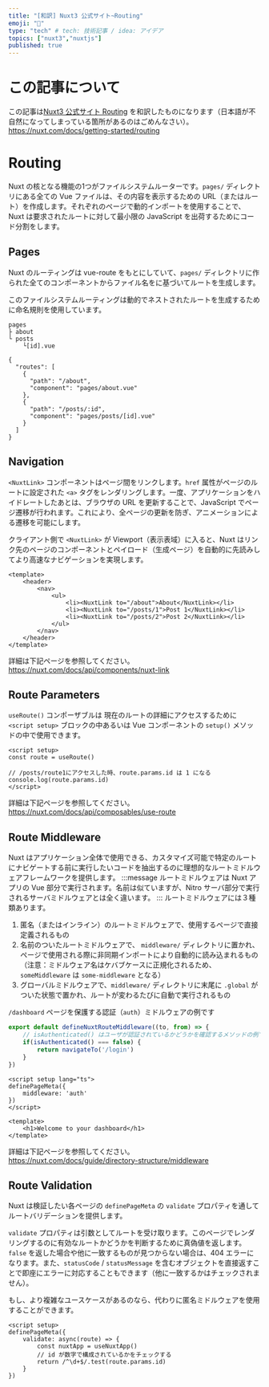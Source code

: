 ```yaml
---
title: "[和訳] Nuxt3 公式サイト~Routing"
emoji: "🐡"
type: "tech" # tech: 技術記事 / idea: アイデア
topics: ["nuxt3","nuxtjs"]
published: true
---
```

# この記事について
この記事は[Nuxt3 公式サイト Routing](https://nuxt.com/docs/getting-started/routing) を和訳したものになります（日本語が不自然になってしまっている箇所があるのはごめんなさい）。
https://nuxt.com/docs/getting-started/routing


# Routing
Nuxt の核となる機能の1つがファイルシステムルーターです。`pages/` ディレクトリにある全ての Vue ファイルは、その内容を表示するための URL（またはルート）を作成します。それぞれのページで動的インポートを使用することで、Nuxt は要求されたルートに対して最小限の JavaScript を出荷するためにコード分割をします。

## Pages
Nuxt のルーティングは vue-route をもとにしていて、`pages/` ディレクトリに作られた全てのコンポーネントからファイル名をに基づいてルートを生成します。

このファイルシステムルーティングは動的でネストされたルートを生成するために命名規則を使用しています。

```txt:pages/ ディレクトリの構成
pages
├ about
└ posts
    └[id].vue
```
```json: 生成された Router ファイル
{
  "routes": [
    {
      "path": "/about",
      "component": "pages/about.vue"
    },
    {
      "path": "/posts/:id",
      "component": "pages/posts/[id].vue"
    }
  ]
}
```

## Navigation
`<NuxtLink>` コンポーネントはページ間をリンクします。`href` 属性がページのルートに設定された `<a>` タグをレンダリングします。一度、アプリケーションをハイドレートしたあとは、ブラウザの URL を更新することで、JavaScript でページ遷移が行われます。これにより、全ページの更新を防ぎ、アニメーションによる遷移を可能にします。

クライアント側で `<NuxtLink>` が Viewport（表示表域）に入ると、Nuxt はリンク先のページのコンポーネントとペイロード（生成ページ）を自動的に先読みしてより高速なナビゲーションを実現します。

```Vue:pages/app.vue
<template>
    <header>
        <nav>
            <ul>
                <li><NuxtLink to="/about">About</NuxtLink></li>
                <li><NuxtLink to="/posts/1">Post 1</NuxtLink></li>
                <li><NuxtLink to="/posts/2">Post 2</NuxtLink></li>
            </ul>
        </nav>
    </header>
</template>
```
詳細は下記ページを参照してください。
https://nuxt.com/docs/api/components/nuxt-link

## Route Parameters
`useRoute()` コンポーザブルは 現在のルートの詳細にアクセスするために `<script setup>` ブロックの中あるいは Vue コンポーネントの `setup()` メソッドの中で使用できます。

```Vue:pages/post/[id].vue
<script setup>
const route = useRoute()

// /posts/route1にアクセスした時、route.params.id は 1 になる
console.log(route.params.id)
</script>
```
詳細は下記ページを参照してください。
https://nuxt.com/docs/api/composables/use-route

## Route Middleware
Nuxt はアプリケーション全体で使用できる、カスタマイズ可能で特定のルートにナビゲートする前に実行したいコードを抽出するのに理想的なルートミドルウェアフレームワークを提供します。
:::message
ルートミドルウェアは Nuxt アプリの Vue 部分で実行されます。名前は似ていますが、Nitro サーバ部分で実行されるサーバミドルウェアとは全く違います。
:::
ルートミドルウェアには３種類あります。
1. 匿名（またはインライン）のルートミドルウェアで、使用するページで直接定義されるもの
2. 名前のついたルートミドルウェアで、 `middleware/` ディレクトリに置かれ、ページで使用される際に非同期インポートにより自動的に読み込まれるもの（注意：ミドルウェア名はケバブケースに正規化されるため、`someMiddleware` は `some-middleware` となる）
3. グローバルミドルウェアで、`middleware/` ディレクトリに末尾に `.global` がついた状態で置かれ、ルートが変わるたびに自動で実行されるもの

`/dashboard` ページを保護する認証（`auth`）ミドルウェアの例です
```ts:middleware/auth.ts
export default defineNuxtRouteMiddleware((to, from) => {
    // isAuthenticated() はユーザが認証されているかどうかを確認するメソッドの例です
    if(isAuthenticated() === false) {
        return navigateTo('/login')
    }
})
```
```Vue:pages/dashboard.vue
<script setup lang="ts">
definePageMeta({
    middleware: 'auth'
})
</script>

<template>
    <h1>Welcome to your dashboard</h1>
</template>
```
詳細は下記ページを参照してください。
https://nuxt.com/docs/guide/directory-structure/middleware

## Route Validation
Nuxt は検証したい各ページの `definePageMeta` の `validate` プロパティを通してルートバリデーションを提供します。

`validate` プロパティは引数としてルートを受け取ります。このページでレンダリングするのに有効なルートかどうかを判断するために真偽値を返します。`false` を返した場合や他に一致するものが見つからない場合は、404 エラーになります。また、`statusCode` / `statusMessage` を含むオブジェクトを直接返すことで即座にエラーに対応することもできます（他に一致するかはチェックされません）。

もし、より複雑なユースケースがあるのなら、代わりに匿名ミドルウェアを使用することができます。

```Vue:pages/post/[id].vue
<script setup>
definePageMeta({
    validate: async(route) => {
        const nuxtApp = useNuxtApp()
        // id が数字で構成されているかをチェックする
        return /^\d+$/.test(route.params.id)
    }
})
```